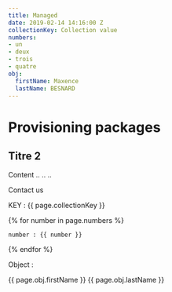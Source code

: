 ```yaml
---
title: Managed
date: 2019-02-14 14:16:00 Z
collectionKey: Collection value
numbers:
- un
- deux
- trois
- quatre
obj:
  firstName: Maxence
  lastName: BESNARD
---
```


# Provisioning packages

## Titre 2

Content ..
..
..

Contact us

KEY : {{ page.collectionKey }}

{% for number in page.numbers %}

    number : {{ number }}

{% endfor %}

Object :

{{ page.obj.firstName }} {{ page.obj.lastName }}